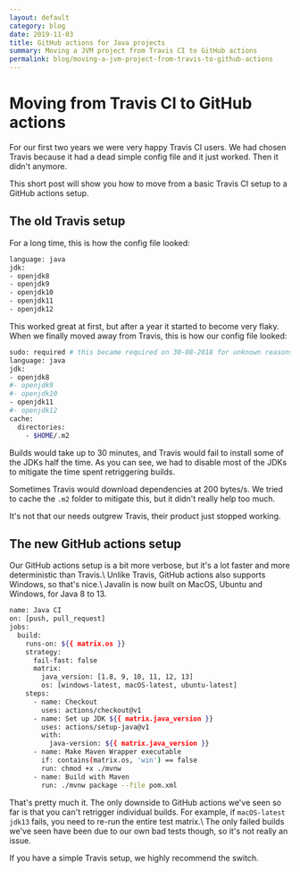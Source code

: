 ```yaml
---
layout: default
category: blog
date: 2019-11-03
title: GitHub actions for Java projects
summary: Moving a JVM project from Travis CI to GitHub actions
permalink: blog/moving-a-jvm-project-from-travis-to-github-actions
---
```


# Moving from Travis CI to GitHub actions

For our first two years we were very happy Travis CI users. We had chosen Travis because it had a
dead simple config file and it just worked. Then it didn't anymore.

This short post will show you how to move from a basic Travis CI setup to a GitHub actions setup.

## The old Travis setup

For a long time, this is how the config file looked:

```bash
language: java
jdk:
- openjdk8
- openjdk9
- openjdk10
- openjdk11
- openjdk12
```

This worked great at first, but after a year it started to become very flaky.
When we finally moved away from Travis, this is how our config file looked:

```bash
sudo: required # this became required on 30-08-2018 for unknown reasons
language: java
jdk:
- openjdk8
#- openjdk9
#- openjdk10
- openjdk11
#- openjdk12
cache:
  directories:
    - $HOME/.m2
```

Builds would take up to 30 minutes, and Travis would fail to install some of the JDKs half the time.
As you can see, we had to disable most of the JDKs to mitigate the time spent retriggering builds.

Sometimes Travis would download dependencies at 200 bytes/s. We tried to cache the `.m2` folder
to mitigate this, but it didn't really help too much.

It's not that our needs outgrew Travis, their product just stopped working.

## The new GitHub actions setup

Our GitHub actions setup is a bit more verbose, but it's a lot faster and more deterministic than Travis.\\
Unlike Travis, GitHub actions also supports Windows, so that's nice.\\
Javalin is now built on MacOS, Ubuntu and Windows, for Java 8 to 13.

```bash
name: Java CI
on: [push, pull_request]
jobs:
  build:
    runs-on: ${{ matrix.os }}
    strategy:
      fail-fast: false
      matrix:
        java_version: [1.8, 9, 10, 11, 12, 13]
        os: [windows-latest, macOS-latest, ubuntu-latest]
    steps:
      - name: Checkout
        uses: actions/checkout@v1
      - name: Set up JDK ${{ matrix.java_version }}
        uses: actions/setup-java@v1
        with:
          java-version: ${{ matrix.java_version }}
      - name: Make Maven Wrapper executable
        if: contains(matrix.os, 'win') == false
        run: chmod +x ./mvnw
      - name: Build with Maven
        run: ./mvnw package --file pom.xml
```

That's pretty much it. The only downside to GitHub actions we've seen so far is that you can't retrigger individual builds.
For example, if `macOS-latest jdk13` fails, you need to re-run the entire test matrix.\\
The only failed builds we've seen have been due to our own bad tests though, so it's not really an issue.

If you have a simple Travis setup, we highly recommend the switch.
